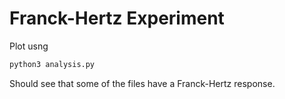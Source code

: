 # Franck-Hertz Experiment

Plot usng 

```bash
python3 analysis.py
```

Should see that some of the files have a Franck-Hertz response.
